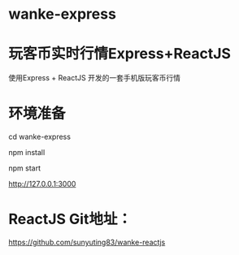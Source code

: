 # wanke-express
# 玩客币实时行情Express+ReactJS

使用Express + ReactJS 开发的一套手机版玩客币行情

# 环境准备

cd wanke-express

npm install

npm start

http://127.0.0.1:3000

# ReactJS Git地址：

https://github.com/sunyuting83/wanke-reactjs
